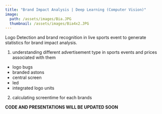 ```yaml
---
title: "Brand Impact Analysis | Deep Learning (Computer Vision)"
image: 
  path: /assets/images/Bia.JPG
  thumbnail: /assets/images/Bia4x2.JPG
---
```


Logo Detection and brand recognition in live sports event to generate statistics for brand impact analysis.

1. understanding different advertisement type in sports events and prices associated with them
  - logo bugs
  - branded astons
  - central screen
  - led
  - integrated logo units
2. calculating screentime for each brands

**CODE AND PRESENTATIONS WILL BE UPDATED SOON**
